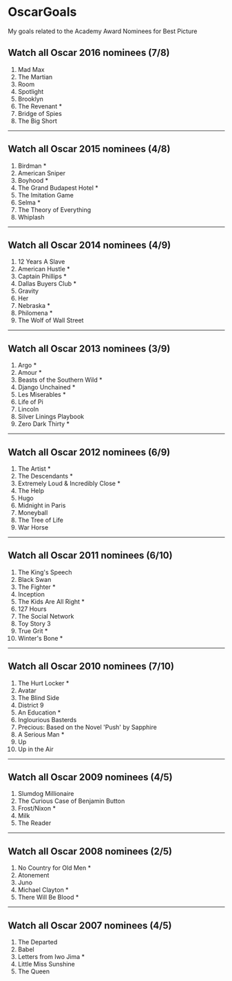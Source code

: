# OscarGoals
My goals related to the Academy Award Nominees for Best Picture

## Watch all Oscar 2016 nominees (7/8)
1. Mad Max
2. The Martian
3. Room 
4. Spotlight
5. Brooklyn
6. The Revenant *
7. Bridge of Spies
8. The Big Short

-------------------

## Watch all Oscar 2015 nominees (4/8)
1. Birdman *
2. American Sniper
3. Boyhood *
4. The Grand Budapest Hotel *
5. The Imitation Game
6. Selma *
7. The Theory of Everything
8. Whiplash

-------------------

## Watch all Oscar 2014 nominees (4/9)
1. 12 Years A Slave
2. American Hustle *
3. Captain Phillips *
4. Dallas Buyers Club *
5. Gravity
6. Her
7. Nebraska *
8. Philomena *
9. The Wolf of Wall Street

-------------------

## Watch all Oscar 2013 nominees (3/9)
1. Argo *
2. Amour *
3. Beasts of the Southern Wild *
4. Django Unchained *
5. Les Miserables *
6. Life of Pi
7. Lincoln
8. Silver Linings Playbook
9. Zero Dark Thirty *

-------------------

## Watch all Oscar 2012 nominees (6/9)
1. The Artist *
2. The Descendants *
3. Extremely Loud & Incredibly Close *
4. The Help
5. Hugo
6. Midnight in Paris
7. Moneyball
8. The Tree of Life
9. War Horse

-------------------

## Watch all Oscar 2011 nominees (6/10)
1. The King's Speech
2. Black Swan
3. The Fighter *
4. Inception
5. The Kids Are All Right *
6. 127 Hours
7. The Social Network
8. Toy Story 3
9. True Grit *
10. Winter's Bone *

-------------------

## Watch all Oscar 2010 nominees (7/10)
1. The Hurt Locker *
2. Avatar
3. The Blind Side
4. District 9
5. An Education *
6. Inglourious Basterds
7. Precious: Based on the Novel 'Push' by Sapphire
8. A Serious Man *
9. Up
10. Up in the Air

-------------------

## Watch all Oscar 2009 nominees (4/5)
1. Slumdog Millionaire
2. The Curious Case of Benjamin Button
3. Frost/Nixon *
4. Milk
5. The Reader

-------------------

## Watch all Oscar 2008 nominees (2/5)
1. No Country for Old Men *
2. Atonement
3. Juno
4. Michael Clayton *
5. There Will Be Blood *

-------------------

## Watch all Oscar 2007 nominees (4/5)
1. The Departed
2. Babel
3. Letters from Iwo Jima *
4. Little Miss Sunshine
5. The Queen
